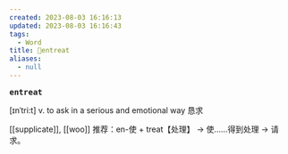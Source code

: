 ```yaml
---
created: 2023-08-03 16:16:13
updated: 2023-08-03 16:16:43
tags:
  - Word
title: 📖entreat
aliases:
  - null
---
```


<pre><strong>entreat</strong></pre>
[ɪnˈtri:t]
v. to ask in a serious and emotional way 恳求

[[supplicate]], [[woo]]
推荐：en-使 + treat【处理】 → 使……得到处理 → 请求。